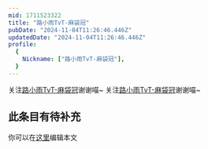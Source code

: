 ```yaml
---
mid: 1711523322
title: "路小雨TvT-麻袋冠"
pubDate: "2024-11-04T11:26:46.446Z"
updatedDate: "2024-11-04T11:26:46.446Z"
profile:
  {
    Nickname: ["路小雨TvT-麻袋冠"],
  }
---
```


关注[路小雨TvT-麻袋冠](https://space.bilibili.com/1711523322)谢谢喵~ 关注[路小雨TvT-麻袋冠](https://space.bilibili.com/1711523322)谢谢喵~

## 此条目有待补充
你可以在[这里](https://github.com/Yuhanawa/VTuber.ICU-Content/edit/master/v/路小雨TvT-麻袋冠/index.md)编辑本文
